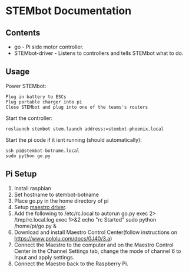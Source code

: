 STEMbot Documentation
====================

Contents
--------

* go - Pi side motor controller.
* STEMbot-driver - Listens to controllers and tells STEMbot what to do.

Usage
-----

Power STEMbot:

	Plug in battery to ESCs
	Plug portable charger into pi
	Close STEMbot and plug into one of the teams's routers

Start the controller:

    roslaunch stembot stem.launch address:=stembot-phoenix.local

Start the pi code if it isnt running (should automatically):

    ssh pi@stembot-botname.local
    sudo python go.py
    

Pi Setup
--------

1. Install raspbian
2. Set hostname to stembot-botname
3. Place go.py in the home directory of pi
4. Setup [maestro driver](https://github.com/FRC4564/Maestro).
5. Add the following to /etc/rc.local to autorun go.py
	exec 2> /tmp/rc.local.log
	exec 1>&2
	echo "rc Started"
	sudo python /home/pi/go.py &
6. Download and install Maestro Control Center(follow instructions on https://www.pololu.com/docs/0J40/3.a)
7. Connect the Maestro to the computer and on the Maestro Control Center in the Channel Settings tab, change the mode of channel 6 to Input and apply settings.
8. Connect the Maestro back to the Raspberry Pi.
